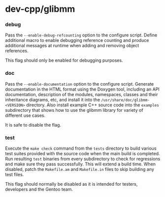 # dev-cpp/glibmm

### debug
Pass the `--enable-debug-refcounting` option to the configure script. Define additional macro to enable debugging reference counting and produce additional messages at runtime when adding and removing object references.

This flag should only be enabled for debugging purposes.

### doc
Pass the `--enable-documentation` option to the configure script. Generate documentation in the HTML format using the Doxygen tool, including an API documentation, description of the modules, namespaces, classes and their inheritance diagrams, etc, and install it into the `/usr/share/doc/glibmm-<VERSION>` directory. Also install example C++ source code into the `examples` subdirectory that shows how to use the glibmm library for variety of different use cases.

It is safe to disable the flag.

### test
Execute the `make check` command from the `tests` directory to build various test suites provided with the source code when the main build is completed. Run resulting `test` binaries from every subdirectory to check for regressions and make sure they pass successfully. This will extend a build time. When disabled, patch the `Makefile.am` and `Makefile.in` files to skip building any test files.

This flag should normally be disabled as it is intended for testers, developers and the Gentoo team.
